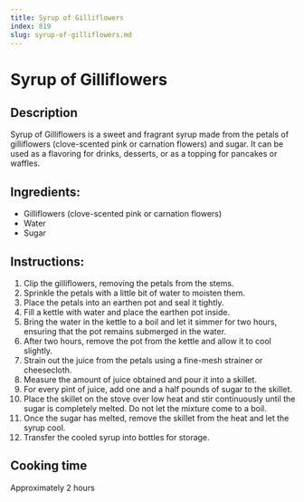```yaml
---
title: Syrup of Gilliflowers
index: 819
slug: syrup-of-gilliflowers.md
---
```


# Syrup of Gilliflowers

## Description
Syrup of Gilliflowers is a sweet and fragrant syrup made from the petals of gilliflowers (clove-scented pink or carnation flowers) and sugar. It can be used as a flavoring for drinks, desserts, or as a topping for pancakes or waffles.

## Ingredients:
- Gilliflowers (clove-scented pink or carnation flowers)
- Water
- Sugar

## Instructions:
1. Clip the gilliflowers, removing the petals from the stems.
2. Sprinkle the petals with a little bit of water to moisten them.
3. Place the petals into an earthen pot and seal it tightly.
4. Fill a kettle with water and place the earthen pot inside.
5. Bring the water in the kettle to a boil and let it simmer for two hours, ensuring that the pot remains submerged in the water.
6. After two hours, remove the pot from the kettle and allow it to cool slightly.
7. Strain out the juice from the petals using a fine-mesh strainer or cheesecloth.
8. Measure the amount of juice obtained and pour it into a skillet.
9. For every pint of juice, add one and a half pounds of sugar to the skillet.
10. Place the skillet on the stove over low heat and stir continuously until the sugar is completely melted. Do not let the mixture come to a boil.
11. Once the sugar has melted, remove the skillet from the heat and let the syrup cool.
12. Transfer the cooled syrup into bottles for storage.

## Cooking time
Approximately 2 hours